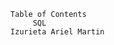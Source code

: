                                             Table of Contents
                                                 SQL
                                            Izurieta Ariel Martin